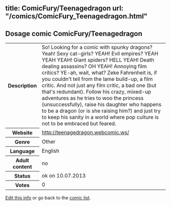 title: ComicFury/Teenagedragon
url: "/comics/ComicFury_Teenagedragon.html"
---
Dosage comic ComicFury/Teenagedragon
-----------------------------------------

<p id="msg"></p>
<script type="text/javascript">
if (window.location.search === '?edit_info_mail=sent_ok') {
  var elem = document.getElementById("msg");
  elem.innerHTML = 'Edited information sucessfully sent for review, which is usually done daily. Thanks!';
  elem.className = 'ok';
}
</script>
<table class="comicinfo">
<tr>
<th>Description</th><td>So! Looking for a comic with spunky dragons? Yeah! Sexy cat-girls? YEAH! Evil empires? YEAH YEAH YEAH! Giant spiders? HELL YEAH! Death dealing assassins? OH YEAH! Annoying film critics? YE-ah, wait, what? Zeke Fahrenheit is, if you couldn't tell from the lame build-up, a film critic. And not just any film critic, a bad one (but that's redundant). Follow his crazy, mixed-up adventures as he tries to woo the princess (unsuccessfully), raise his daughter who happens to be a dragon (or is she raising him?) and just try to keep his sanity in a world where pop culture is not to be embraced but feared.</td>
</tr>
<tr>
<th>Website</th><td><a href="http://teenagedragon.webcomic.ws/">http://teenagedragon.webcomic.ws/</a></td>
</tr>
<tr>
<th>Genre</th><td>Other</td>
</tr>
<tr>
<th>Language</th><td>English</td>
</tr>
<tr>
<th>Adult content</th><td>no</td>
</tr>
<tr>
<th>Status</th><td>ok on 10.07.2013</td>
</tr>
<tr>
<th>Votes</th><td>0</td>
</tr>
</table>

[Edit this info](ComicFury_Teenagedragon_edit.html) or go back to the [comic list](../comic-index.html).
